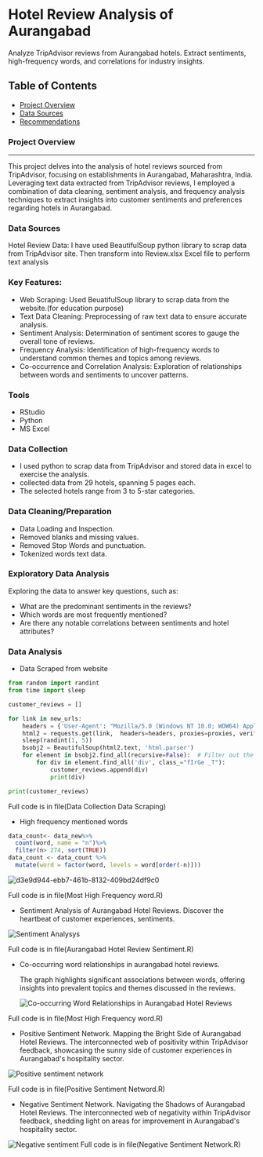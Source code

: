 # Hotel Review Analysis of Aurangabad
Analyze TripAdvisor reviews from Aurangabad hotels. Extract sentiments, high-frequency words, and correlations for industry insights.

## Table of Contents

- [Project Overview](#project-overview)
- [Data Sources](#data-sources)
- [Recommendations](#recommendations)

### Project Overview
---
This project delves into the analysis of hotel reviews sourced from TripAdvisor, focusing on establishments in Aurangabad, Maharashtra, India. Leveraging text data extracted from TripAdvisor reviews, I employed a combination of data cleaning, sentiment analysis, and frequency analysis techniques to extract insights into customer sentiments and preferences regarding hotels in Aurangabad.


### Data Sources

Hotel Review Data: I have used BeautifulSoup python library to scrap data from TripAdvisor site. Then transform into Review.xlsx Excel file to perform text analysis 

### Key Features:

- Web Scraping: Used BeuatifulSoup library to scrap data from the website.(for education purpose)
- Text Data Cleaning: Preprocessing of raw text data to ensure accurate analysis.
- Sentiment Analysis: Determination of sentiment scores to gauge the overall tone of reviews.
- Frequency Analysis: Identification of high-frequency words to understand common themes and topics among reviews.
- Co-occurrence and Correlation Analysis: Exploration of relationships between words and sentiments to uncover patterns.

### Tools
- RStudio
- Python
- MS Excel

### Data Collection
- I used python to scrap data from TripAdvisor and stored data in excel to exercise the analysis.
- collected data from 29 hotels, spanning 5 pages each. 
- The selected hotels range from 3 to 5-star categories.

### Data Cleaning/Preparation
- Data Loading and Inspection.
- Removed blanks and missing values.
- Removed Stop Words and punctuation.
- Tokenized words text data.

### Exploratory Data Analysis
Exploring the data to answer key questions, such as:

- What are the predominant sentiments in the reviews?
- Which words are most frequently mentioned?
- Are there any notable correlations between sentiments and hotel attributes?

### Data Analysis

- Data Scraped from website
~~~ python
from random import randint
from time import sleep

customer_reviews = []

for link in new_urls:
    headers = {'User-Agent': "Mozilla/5.0 (Windows NT 10.0; WOW64) AppleWebKit/537.36 (KHTML, like Gecko) Chrome/83.0.4103.97 Safari/537.36"}
    html2 = requests.get(link,  headers=headers, proxies=proxies, verify=False)
    sleep(randint(1, 5))
    bsobj2 = BeautifulSoup(html2.text, 'html.parser')
    for element in bsobj2.find_all(recursive=False):  # Filter out the doctype
        for div in element.find_all('div', class_="fIrGe _T"):
            customer_reviews.append(div)
            print(div)

print(customer_reviews)
~~~ 
Full code is in file(Data Collection Data Scraping)

- High frequency mentioned words
~~~r
data_count<- data_new%>%
  count(word, name = "n")%>%
  filter(n> 274, sort(TRUE))
data_count <- data_count %>%
  mutate(word = factor(word, levels = word[order(-n)]))

~~~

![d3e9d944-ebb7-461b-8132-409bd24df9c0](https://github.com/Saurabh-Ghagare/Aurangabad_Hotel_Review_Analysis/assets/162418652/02aec4a0-8173-46c7-b5b6-67bd6303a0e9)


Full code is in file(Most High Frequency word.R)

- Sentiment Analysis of Aurangabad Hotel Reviews.
Discover the heartbeat of customer experiences, sentiments.


![Sentiment Analysys](https://github.com/Saurabh-Ghagare/Aurangabad_Hotel_Review_Analysis/assets/162418652/ed576cad-3e91-40d2-9254-3e38a4bd2e2d)

Full code is in file(Aurangabad Hotel Review Sentiment.R)

- Co-occurring word relationships in aurangabad hotel reviews.
  
  The graph highlights significant associations between words, offering insights into prevalent topics and themes discussed in the reviews.
  

  ![Co-occurring Word Relationships in Aurangabad Hotel Reviews](https://github.com/Saurabh-Ghagare/Aurangabad_Hotel_Review_Analysis/assets/162418652/e70b254c-42af-4b59-9352-373a2444b1f9)

Full code is in file(Most High Frequency word.R)

- Positive Sentiment Network.
Mapping the Bright Side of Aurangabad Hotel Reviews. The interconnected web of positivity within TripAdvisor feedback, showcasing the sunny side of customer experiences in Aurangabad's hospitality sector.


![Positive sentiment network](https://github.com/Saurabh-Ghagare/Aurangabad_Hotel_Review_Analysis/assets/162418652/ea0d997f-9691-450c-bf7f-a5df3276cefb)

Full code is in file(Positive Sentiment Netword.R)

- Negative Sentiment Network.
Navigating the Shadows of Aurangabad Hotel Reviews. The interconnected web of negativity within TripAdvisor feedback, shedding light on areas for improvement in Aurangabad's hospitality sector.


![Negative sentiment](https://github.com/Saurabh-Ghagare/Aurangabad_Hotel_Review_Analysis/assets/162418652/90aadd55-8c3b-4cda-9095-63c96535e827)
Full code is in file(Negative Sentiment Network.R)

